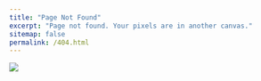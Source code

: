 ```yaml
---
title: "Page Not Found"
excerpt: "Page not found. Your pixels are in another canvas."
sitemap: false
permalink: /404.html
---
```


![](https://media.istockphoto.com/vectors/concept-404-error-page-flat-cartoon-style-vector-illustration-vector-id1149316411?k=20&m=1149316411&s=612x612&w=0&h=wzSCBQVVh76LWzeEQP01DDEhpm983Y6_tsqlZ46goZ0=)